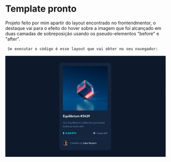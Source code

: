 # Template pronto
Projeto feito por mim apartir do layout encontrado no frontendmentor, o destaque vai para o efeito do hover sobre a imagem que foi alcançado em duas camadas de sobreposição usando os pseudo-elementos "before" e "after".

```bash
 Se executar o código é esse layout que vai obter no seu navegador:
```
<p align="center">
<img src="./src/images/cartao-nft.gif"  width="700"/>
</p>